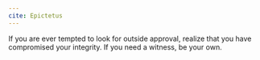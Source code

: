 ```yaml
---
cite: Epictetus
---
```


If you are ever tempted to look for outside approval, realize that you have compromised your integrity. If you need a witness, be your own.
